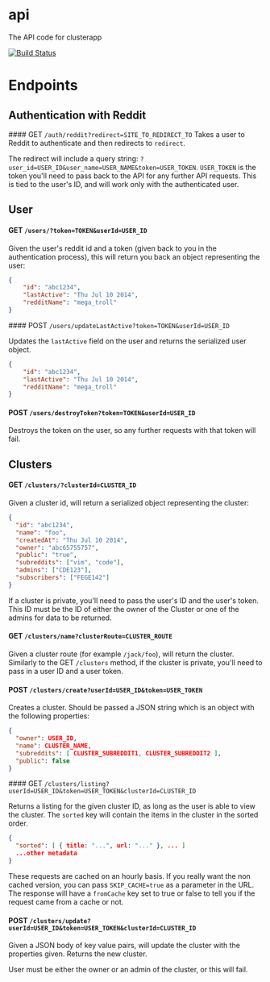 api
===

The API code for clusterapp

[![Build Status](https://travis-ci.org/clusterapp/api.svg?branch=master)](https://travis-ci.org/clusterapp/api)

# Endpoints

## Authentication with Reddit

#### GET `/auth/reddit?redirect=SITE_TO_REDIRECT_TO`
Takes a user to Reddit to authenticate and then redirects to `redirect`.

The redirect will include a query string: `?user_id=USER_ID&user_name=USER_NAME&token=USER_TOKEN`. `USER_TOKEN` is the token you'll need to pass back to the API for any further API requests. This is tied to the user's ID, and will work only with the authenticated user.

## User

####  GET `/users/?token=TOKEN&userId=USER_ID`

Given the user's reddit id and a token (given back to you in the authentication process), this will return you back an object representing the user:

```json
{
    "id": "abc1234",
    "lastActive": "Thu Jul 10 2014",
    "redditName": "mega_troll"
}
```

#### POST `/users/updateLastActive?token=TOKEN&userId=USER_ID`

Updates the `lastActive` field on the user and returns the serialized user object.

```json
{
    "id": "abc1234",
    "lastActive": "Thu Jul 10 2014",
    "redditName": "mega_troll"
}
```

#### POST `/users/destroyToken?token=TOKEN&userId=USER_ID`

Destroys the token on the user, so any further requests with that token will fail.

## Clusters

#### GET `/clusters/?clusterId=CLUSTER_ID`

Given a cluster id, will return a serialized object representing the cluster:

```json
{
  "id": "abc1234",
  "name": "foo",
  "createdAt": "Thu Jul 10 2014",
  "owner": "abc65755757",
  "public": "true",
  "subreddits": ["vim", "code"],
  "admins": ["CDE123"],
  "subscribers": ["FEGE142"]
}
```

If a cluster is private, you'll need to pass the user's ID and the user's token. This ID must be the ID of either the owner of the Cluster or one of the admins for data to be returned.

#### GET `/clusters/name?clusterRoute=CLUSTER_ROUTE`

Given a cluster route (for example `/jack/foo`), will return the cluster. Similarly to the GET `/clusters` method, if the cluster is private, you'll need to pass in a user ID and a user token.


#### POST `/clusters/create?userId=USER_ID&token=USER_TOKEN`

Creates a cluster. Should be passed a JSON string which is an object with the following properties:

```json
{
  "owner": USER_ID,
  "name": CLUSTER_NAME,
  "subreddits": [ CLUSTER_SUBREDDIT1, CLUSTER_SUBREDDIT2 ],
  "public": false
}
```

#### GET `/clusters/listing?userId=USER_ID&token=USER_TOKEN&clusterId=CLUSTER_ID`

Returns a listing for the given cluster ID, as long as the user is able to view the cluster. The `sorted` key will contain the items in the cluster in the sorted order.

```json
{
  "sorted": [ { title: "...", url: "..." }, ... ]
  ...other metadata
}
```

These requests are cached on an hourly basis. If you really want the non cached version, you can pass `SKIP_CACHE=true` as a parameter in the URL. The response will have a `fromCache` key set to true or false to tell you if the request came from a cache or not.

#### POST `/clusters/update?userId=USER_ID&token=USER_TOKEN&clusterId=CLUSTER_ID`

Given a JSON body of key value pairs, will update the cluster with the properties given. Returns the new cluster.

User must be either the owner or an admin of the cluster, or this will fail.







